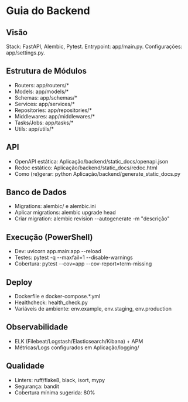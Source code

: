 # Guia do Backend

## Visão
Stack: FastAPI, Alembic, Pytest. Entrypoint: app/main.py. Configurações: app/settings.py.

## Estrutura de Módulos
- Routers: app/routers/*
- Models: app/models/*
- Schemas: app/schemas/*
- Services: app/services/*
- Repositories: app/repositories/*
- Middlewares: app/middlewares/*
- Tasks/Jobs: app/tasks/*
- Utils: app/utils/*

## API
- OpenAPI estática: Aplicação/backend/static_docs/openapi.json
- Redoc estático: Aplicação/backend/static_docs/redoc.html
- Como (re)gerar: python Aplicação/backend/generate_static_docs.py

## Banco de Dados
- Migrations: alembic/ e alembic.ini
- Aplicar migrations: alembic upgrade head
- Criar migration: alembic revision --autogenerate -m "descrição"

## Execução (PowerShell)
- Dev: uvicorn app.main:app --reload
- Testes: pytest -q --maxfail=1 --disable-warnings
- Cobertura: pytest --cov=app --cov-report=term-missing

## Deploy
- Dockerfile e docker-compose.*.yml
- Healthcheck: health_check.py
- Variáveis de ambiente: env.example, env.staging, env.production

## Observabilidade
- ELK (Filebeat/Logstash/Elasticsearch/Kibana) + APM
- Métricas/Logs configurados em Aplicação/logging/

## Qualidade
- Linters: ruff/flake8, black, isort, mypy
- Segurança: bandit
- Cobertura mínima sugerida: 80%
